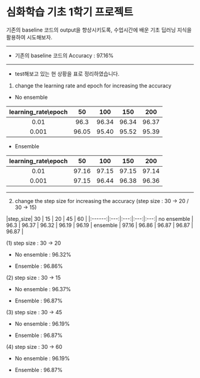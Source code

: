 # 심화학습 기초 1학기 프로젝트

기존의 baseline 코드의 output을 향상시키도록, 수업시간에 배운 기초 딥러닝 지식을 활용하여 시도해보자.
- - - - -
- 기존의 baseline 코드의 Accuracy : 97.16%
- - - - -
- test해보고 있는 현 상황을 표로 정리하였습니다.
1. change the learning rate and epoch for increasing the accuracy

- No ensemble

|learning_rate\epoch| 50 |   100   |   150   |   200   |
|:------:|:---:|:---:|:---:|:---:|
0.01    |  96.3 |  96.34  | 96.34  | 96.37  | 
0.001      |  96.05 |  95.40  | 95.52  | 95.39  |

- Ensemble

|learning_rate\epoch| 50 |   100   |   150   |   200   |
|:------:|:---:|:---:|:---:|:---:|
0.01    |  97.16 |  97.15  | 97.15  | 97.14  | 
0.001      |  97.15 |  96.44  | 96.38  | 96.36  |

- - - - - 
2. change the step size for increasing the accuracy (step size : 30 -> 20 / 30 -> 15)


|step_size| 30 |   15   |   20   |   45   |  60   |
|:------:|:---:|:---:|:---:|:---:|
no ensemble    |  96.3 |  96.37  | 96.32  | 96.19  |  96.19   |
ensemble      |  97.16 |  96.86  | 96.87  | 96.87  |  96.87   |

  (1) step size : 30 -> 20

  - No ensemble : 96.32%

  - Ensemble : 96.86%

  (2) step size : 30 -> 15

  - No ensemble : 96.37%

  - Ensemble : 96.87%

  (3) step size : 30 -> 45

  - No ensemble : 96.19%

  - Ensemble : 96.87%

  (4) step size : 30 -> 60

  - No ensemble : 96.19%

  - Ensemble : 96.87%
